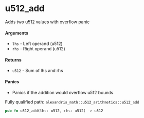 # u512_add

Adds two u512 values with overflow panic

#### Arguments

- `lhs` - Left operand (u512)
- `rhs` - Right operand (u512)

#### Returns

- `u512` - Sum of lhs and rhs

#### Panics

- Panics if the addition would overflow u512 bounds

Fully qualified path: `alexandria_math::u512_arithmetics::u512_add`

```rust
pub fn u512_add(lhs: u512, rhs: u512) -> u512
```
